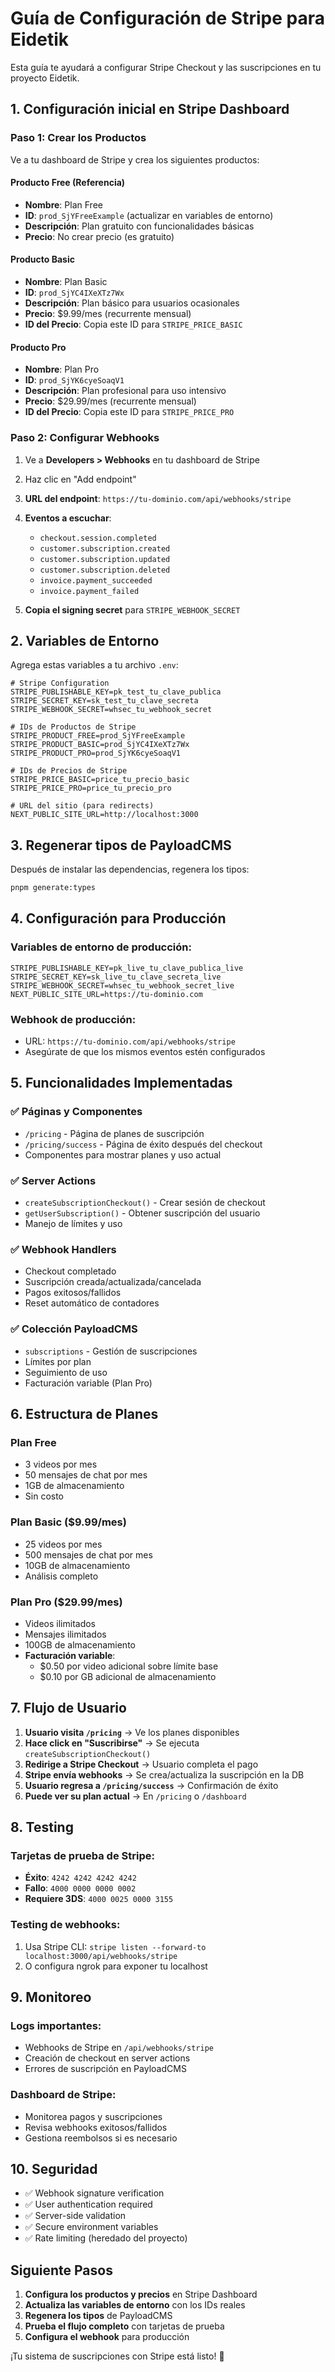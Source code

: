 # Guía de Configuración de Stripe para Eidetik

Esta guía te ayudará a configurar Stripe Checkout y las suscripciones en tu proyecto Eidetik.

## 1. Configuración inicial en Stripe Dashboard

### Paso 1: Crear los Productos

Ve a tu dashboard de Stripe y crea los siguientes productos:

#### Producto Free (Referencia)
- **Nombre**: Plan Free
- **ID**: `prod_SjYFreeExample` (actualizar en variables de entorno)
- **Descripción**: Plan gratuito con funcionalidades básicas
- **Precio**: No crear precio (es gratuito)

#### Producto Basic
- **Nombre**: Plan Basic  
- **ID**: `prod_SjYC4IXeXTz7Wx`
- **Descripción**: Plan básico para usuarios ocasionales
- **Precio**: $9.99/mes (recurrente mensual)
- **ID del Precio**: Copia este ID para `STRIPE_PRICE_BASIC`

#### Producto Pro
- **Nombre**: Plan Pro
- **ID**: `prod_SjYK6cyeSoaqV1`
- **Descripción**: Plan profesional para uso intensivo
- **Precio**: $29.99/mes (recurrente mensual)
- **ID del Precio**: Copia este ID para `STRIPE_PRICE_PRO`

### Paso 2: Configurar Webhooks

1. Ve a **Developers > Webhooks** en tu dashboard de Stripe
2. Haz clic en "Add endpoint"
3. **URL del endpoint**: `https://tu-dominio.com/api/webhooks/stripe`
4. **Eventos a escuchar**:
   - `checkout.session.completed`
   - `customer.subscription.created`
   - `customer.subscription.updated`
   - `customer.subscription.deleted`
   - `invoice.payment_succeeded`
   - `invoice.payment_failed`

5. **Copia el signing secret** para `STRIPE_WEBHOOK_SECRET`

## 2. Variables de Entorno

Agrega estas variables a tu archivo `.env`:

```env
# Stripe Configuration
STRIPE_PUBLISHABLE_KEY=pk_test_tu_clave_publica
STRIPE_SECRET_KEY=sk_test_tu_clave_secreta
STRIPE_WEBHOOK_SECRET=whsec_tu_webhook_secret

# IDs de Productos de Stripe
STRIPE_PRODUCT_FREE=prod_SjYFreeExample
STRIPE_PRODUCT_BASIC=prod_SjYC4IXeXTz7Wx
STRIPE_PRODUCT_PRO=prod_SjYK6cyeSoaqV1

# IDs de Precios de Stripe
STRIPE_PRICE_BASIC=price_tu_precio_basic
STRIPE_PRICE_PRO=price_tu_precio_pro

# URL del sitio (para redirects)
NEXT_PUBLIC_SITE_URL=http://localhost:3000
```

## 3. Regenerar tipos de PayloadCMS

Después de instalar las dependencias, regenera los tipos:

```bash
pnpm generate:types
```

## 4. Configuración para Producción

### Variables de entorno de producción:
```env
STRIPE_PUBLISHABLE_KEY=pk_live_tu_clave_publica_live
STRIPE_SECRET_KEY=sk_live_tu_clave_secreta_live
STRIPE_WEBHOOK_SECRET=whsec_tu_webhook_secret_live
NEXT_PUBLIC_SITE_URL=https://tu-dominio.com
```

### Webhook de producción:
- URL: `https://tu-dominio.com/api/webhooks/stripe`
- Asegúrate de que los mismos eventos estén configurados

## 5. Funcionalidades Implementadas

### ✅ Páginas y Componentes
- `/pricing` - Página de planes de suscripción
- `/pricing/success` - Página de éxito después del checkout
- Componentes para mostrar planes y uso actual

### ✅ Server Actions
- `createSubscriptionCheckout()` - Crear sesión de checkout
- `getUserSubscription()` - Obtener suscripción del usuario
- Manejo de límites y uso

### ✅ Webhook Handlers
- Checkout completado
- Suscripción creada/actualizada/cancelada
- Pagos exitosos/fallidos
- Reset automático de contadores

### ✅ Colección PayloadCMS
- `subscriptions` - Gestión de suscripciones
- Límites por plan
- Seguimiento de uso
- Facturación variable (Plan Pro)

## 6. Estructura de Planes

### Plan Free
- 3 videos por mes
- 50 mensajes de chat por mes
- 1GB de almacenamiento
- Sin costo

### Plan Basic ($9.99/mes)
- 25 videos por mes
- 500 mensajes de chat por mes
- 10GB de almacenamiento
- Análisis completo

### Plan Pro ($29.99/mes)
- Videos ilimitados
- Mensajes ilimitados
- 100GB de almacenamiento
- **Facturación variable**:
  - $0.50 por video adicional sobre límite base
  - $0.10 por GB adicional de almacenamiento

## 7. Flujo de Usuario

1. **Usuario visita `/pricing`** → Ve los planes disponibles
2. **Hace click en "Suscribirse"** → Se ejecuta `createSubscriptionCheckout()`
3. **Redirige a Stripe Checkout** → Usuario completa el pago
4. **Stripe envía webhooks** → Se crea/actualiza la suscripción en la DB
5. **Usuario regresa a `/pricing/success`** → Confirmación de éxito
6. **Puede ver su plan actual** → En `/pricing` o `/dashboard`

## 8. Testing

### Tarjetas de prueba de Stripe:
- **Éxito**: `4242 4242 4242 4242`
- **Fallo**: `4000 0000 0000 0002`
- **Requiere 3DS**: `4000 0025 0000 3155`

### Testing de webhooks:
1. Usa Stripe CLI: `stripe listen --forward-to localhost:3000/api/webhooks/stripe`
2. O configura ngrok para exponer tu localhost

## 9. Monitoreo

### Logs importantes:
- Webhooks de Stripe en `/api/webhooks/stripe`
- Creación de checkout en server actions
- Errores de suscripción en PayloadCMS

### Dashboard de Stripe:
- Monitorea pagos y suscripciones
- Revisa webhooks exitosos/fallidos
- Gestiona reembolsos si es necesario

## 10. Seguridad

- ✅ Webhook signature verification
- ✅ User authentication required
- ✅ Server-side validation
- ✅ Secure environment variables
- ✅ Rate limiting (heredado del proyecto)

## Siguiente Pasos

1. **Configura los productos y precios** en Stripe Dashboard
2. **Actualiza las variables de entorno** con los IDs reales
3. **Regenera los tipos** de PayloadCMS
4. **Prueba el flujo completo** con tarjetas de prueba
5. **Configura el webhook** para producción

¡Tu sistema de suscripciones con Stripe está listo! 🎉 